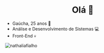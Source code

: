 <h1 align="center"> Olá 👋 </h1>

 
- Gaúcha, 25 anos 🧉
- Análise e Desenvolvimento de Sistemas 💻
- Front-End 💀

<p align="left"> <img src="https://komarev.com/ghpvc/?username=nathaliafialho" alt="nathaliafialho"/> </p>


<!-- <p align="center"> <img src="https://emojis.slackmojis.com/emojis/images/1598364417/10264/partykeanu.gif" width="60" height="60"/> </p> -->



<!--
<p align="center">
<img src="https://emojis.slackmojis.com/emojis/images/1598364417/10264/partykeanu.gif" width="25" height="25"/> 
<img src="https://emojis.slackmojis.com/emojis/images/1450319445/43/mario.gif" width="25" height="25"/> 
<img src="https://emojis.slackmojis.com/emojis/images/1450372448/149/sonic.gif" width="25" height="25"/> 
<img src="https://emojis.slackmojis.com/emojis/images/1471045836/777/bug.gif" width="25" height="25"/> 
<img src="https://emojis.slackmojis.com/emojis/images/1471045839/793/computerrage.gif" width="25" height="25"/> 
<img src="https://emojis.slackmojis.com/emojis/images/1450458551/184/nyancat_big.gif" width="25" height="25"/> 
<img src="https://emojis.slackmojis.com/emojis/images/1450785773/250/mega.gif" width="25" height="25"/> 
<img src="https://emojis.slackmojis.com/emojis/images/1578512858/7452/danceydoge.gif" width="25" height="25"/>
<img src="https://emojis.slackmojis.com/emojis/images/1460579133/354/doom_look.gif" width="25" height="25"/>
<img src="https://emojis.slackmojis.com/emojis/images/1460579188/357/doom_lost_soul.gif" width="25" height="25"/> 

<p align="center">
<img src="https://raw.githubusercontent.com/devicons/devicon/master/icons/ubuntu/ubuntu-plain.svg" width="25px" height="25px"/>
<img src="https://raw.githubusercontent.com/devicons/devicon/master/icons/javascript/javascript-original.svg" width="25px" height="25px"/>
<img src="https://raw.githubusercontent.com/devicons/devicon/master/icons/python/python-original.svg" width="25px" height="25px"/>
<img src="https://raw.githubusercontent.com/devicons/devicon/master/icons/c/c-original.svg" width="25px" height="25px"/>
</p>
-->

<!--
<p align="center">
<img src="https://img.shields.io/badge/Facebook-1877F2?style=for-the-badge&logo=facebook&logoColor=white&link=https://www.facebook.com/fialhonathalia/"/> 
<img src="https://img.shields.io/badge/LinkedIn-0077B5?style=for-the-badge&logo=linkedin&logoColor=white&link=https://www.linkedin.com/in/nathaliafialho/"/> 
<img src="https://img.shields.io/badge/Instagram-E4405F?style=for-the-badge&logo=instagram&logoColor=white&link=https://www.instagram.com/nathaliafsp_/ " /> 
</p>
-->
